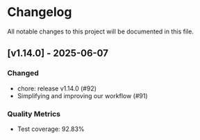 # Changelog

All notable changes to this project will be documented in this file.

## [v1.14.0] - 2025-06-07

### Changed
- chore: release v1.14.0 (#92)
- Simplifying and improving our workflow  (#91)

### Quality Metrics
- Test coverage: 92.83%

